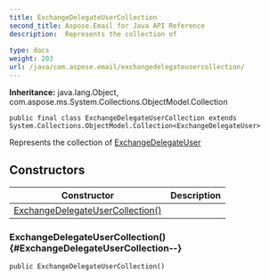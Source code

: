 ```yaml
---
title: ExchangeDelegateUserCollection
second_title: Aspose.Email for Java API Reference
description:  Represents the collection of 
 
type: docs
weight: 203
url: /java/com.aspose.email/exchangedelegateusercollection/
---
```

**Inheritance:**
java.lang.Object, com.aspose.ms.System.Collections.ObjectModel.Collection
```
public final class ExchangeDelegateUserCollection extends System.Collections.ObjectModel.Collection<ExchangeDelegateUser>
```

Represents the collection of [ExchangeDelegateUser](../../com.aspose.email/exchangedelegateuser)
## Constructors

| Constructor | Description |
| --- | --- |
| [ExchangeDelegateUserCollection()](#ExchangeDelegateUserCollection--) |  |
### ExchangeDelegateUserCollection() {#ExchangeDelegateUserCollection--}
```
public ExchangeDelegateUserCollection()
```


